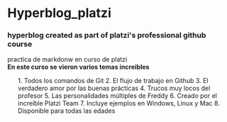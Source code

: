 # Hyperblog_platzi
### hyperblog created as part of platzi's professional github course

practica de markdonw en curso de platzi <br>
**En este curso se vieron varios temas increibles**
<ol>
1. Todos los comandos de Git
2. El flujo de trabajo en Github
3. El verdadero amor por las buenas prácticas
4. Trucos muy locos del profesor
5. Las personalidades múltiples de Freddy
6. Creado por el increíble Platzi Team
7. Incluye ejemplos en Windows, Linux y Mac
8. Disponible para todas las edades

